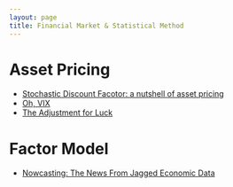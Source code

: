 ```yaml
---
layout: page
title: Financial Market & Statistical Method
---
```



# Asset Pricing

- [Stochastic Discount Facotor: a nutshell of asset pricing](https://skybluerw.github.io/2023/03/17/sdf-nutshell.html)
- [Oh, VIX](https://skybluerw.github.io/2024/04/06/vix.html)
- [The Adjustment for Luck](https://skybluerw.github.io/2024/06/26/luck-factor-zoo.html)


# Factor Model
- [Nowcasting: The News From Jagged Economic Data](https://skybluerw.github.io/2023/05/25/news-from-ragged-data.html)
